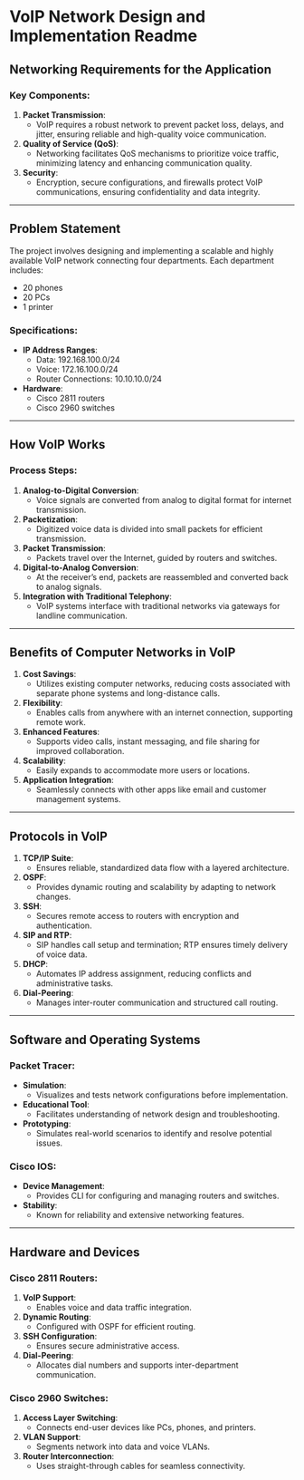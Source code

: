 # VoIP Network Design and Implementation Readme

## Networking Requirements for the Application

### Key Components:
1. **Packet Transmission**:
   - VoIP requires a robust network to prevent packet loss, delays, and jitter, ensuring reliable and high-quality voice communication.
2. **Quality of Service (QoS)**:
   - Networking facilitates QoS mechanisms to prioritize voice traffic, minimizing latency and enhancing communication quality.
3. **Security**:
   - Encryption, secure configurations, and firewalls protect VoIP communications, ensuring confidentiality and data integrity.

---

## Problem Statement
The project involves designing and implementing a scalable and highly available VoIP network connecting four departments. Each department includes:
- 20 phones
- 20 PCs
- 1 printer

### Specifications:
- **IP Address Ranges**:
  - Data: 192.168.100.0/24
  - Voice: 172.16.100.0/24
  - Router Connections: 10.10.10.0/24
- **Hardware**:
  - Cisco 2811 routers
  - Cisco 2960 switches

---

## How VoIP Works

### Process Steps:
1. **Analog-to-Digital Conversion**:
   - Voice signals are converted from analog to digital format for internet transmission.
2. **Packetization**:
   - Digitized voice data is divided into small packets for efficient transmission.
3. **Packet Transmission**:
   - Packets travel over the Internet, guided by routers and switches.
4. **Digital-to-Analog Conversion**:
   - At the receiver’s end, packets are reassembled and converted back to analog signals.
5. **Integration with Traditional Telephony**:
   - VoIP systems interface with traditional networks via gateways for landline communication.

---

## Benefits of Computer Networks in VoIP

1. **Cost Savings**:
   - Utilizes existing computer networks, reducing costs associated with separate phone systems and long-distance calls.
2. **Flexibility**:
   - Enables calls from anywhere with an internet connection, supporting remote work.
3. **Enhanced Features**:
   - Supports video calls, instant messaging, and file sharing for improved collaboration.
4. **Scalability**:
   - Easily expands to accommodate more users or locations.
5. **Application Integration**:
   - Seamlessly connects with other apps like email and customer management systems.

---

## Protocols in VoIP

1. **TCP/IP Suite**:
   - Ensures reliable, standardized data flow with a layered architecture.
2. **OSPF**:
   - Provides dynamic routing and scalability by adapting to network changes.
3. **SSH**:
   - Secures remote access to routers with encryption and authentication.
4. **SIP and RTP**:
   - SIP handles call setup and termination; RTP ensures timely delivery of voice data.
5. **DHCP**:
   - Automates IP address assignment, reducing conflicts and administrative tasks.
6. **Dial-Peering**:
   - Manages inter-router communication and structured call routing.

---

## Software and Operating Systems

### Packet Tracer:
- **Simulation**:
  - Visualizes and tests network configurations before implementation.
- **Educational Tool**:
  - Facilitates understanding of network design and troubleshooting.
- **Prototyping**:
  - Simulates real-world scenarios to identify and resolve potential issues.

### Cisco IOS:
- **Device Management**:
  - Provides CLI for configuring and managing routers and switches.
- **Stability**:
  - Known for reliability and extensive networking features.

---

## Hardware and Devices

### Cisco 2811 Routers:
1. **VoIP Support**:
   - Enables voice and data traffic integration.
2. **Dynamic Routing**:
   - Configured with OSPF for efficient routing.
3. **SSH Configuration**:
   - Ensures secure administrative access.
4. **Dial-Peering**:
   - Allocates dial numbers and supports inter-department communication.

### Cisco 2960 Switches:
1. **Access Layer Switching**:
   - Connects end-user devices like PCs, phones, and printers.
2. **VLAN Support**:
   - Segments network into data and voice VLANs.
3. **Router Interconnection**:
   - Uses straight-through cables for seamless connectivity.



